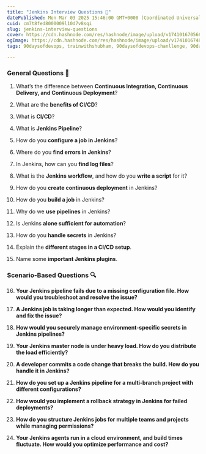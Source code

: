 ```yaml
---
title: "Jenkins Interview Questions 🚀"
datePublished: Mon Mar 03 2025 15:46:00 GMT+0000 (Coordinated Universal Time)
cuid: cm7t8fed8000009l10d7v8sqi
slug: jenkins-interview-questions
cover: https://cdn.hashnode.com/res/hashnode/image/upload/v1741016705667/81e1adea-352e-43a3-a397-7d4ad0209ac9.png
ogImage: https://cdn.hashnode.com/res/hashnode/image/upload/v1741016748792/db889d09-dc45-43e2-823d-8c95fd37afcb.png
tags: 90daysofdevops, trainwithshubham, 90daysofdevops-chanllenge, 90daysofdevopschallenge

---
```


### **General Questions 🤔**

1. What’s the difference between **Continuous Integration, Continuous Delivery, and Continuous Deployment**?
    
2. What are the **benefits of CI/CD**?
    
3. What is **CI/CD**?
    
4. What is **Jenkins Pipeline**?
    
5. How do you **configure a job in Jenkins**?
    
6. Where do you **find errors in Jenkins**?
    
7. In Jenkins, how can you **find log files**?
    
8. What is the **Jenkins workflow**, and how do you **write a script** for it?
    
9. How do you **create continuous deployment** in Jenkins?
    
10. How do you **build a job** in Jenkins?
    
11. Why do we **use pipelines** in Jenkins?
    
12. Is Jenkins **alone sufficient for automation**?
    
13. How do you **handle secrets** in Jenkins?
    
14. Explain the **different stages in a CI/CD setup**.
    
15. Name some **important Jenkins plugins**.
    

### **Scenario-Based Questions 🔍**

16. **Your Jenkins pipeline fails due to a missing configuration file. How would you troubleshoot and resolve the issue?**
    
17. **A Jenkins job is taking longer than expected. How would you identify and fix the issue?**
    
18. **How would you securely manage environment-specific secrets in Jenkins pipelines?**
    
19. **Your Jenkins master node is under heavy load. How do you distribute the load efficiently?**
    
20. **A developer commits a code change that breaks the build. How do you handle it in Jenkins?**
    
21. **How do you set up a Jenkins pipeline for a multi-branch project with different configurations?**
    
22. **How would you implement a rollback strategy in Jenkins for failed deployments?**
    
23. **How do you structure Jenkins jobs for multiple teams and projects while managing permissions?**
    
24. **Your Jenkins agents run in a cloud environment, and build times fluctuate. How would you optimize performance and cost?**